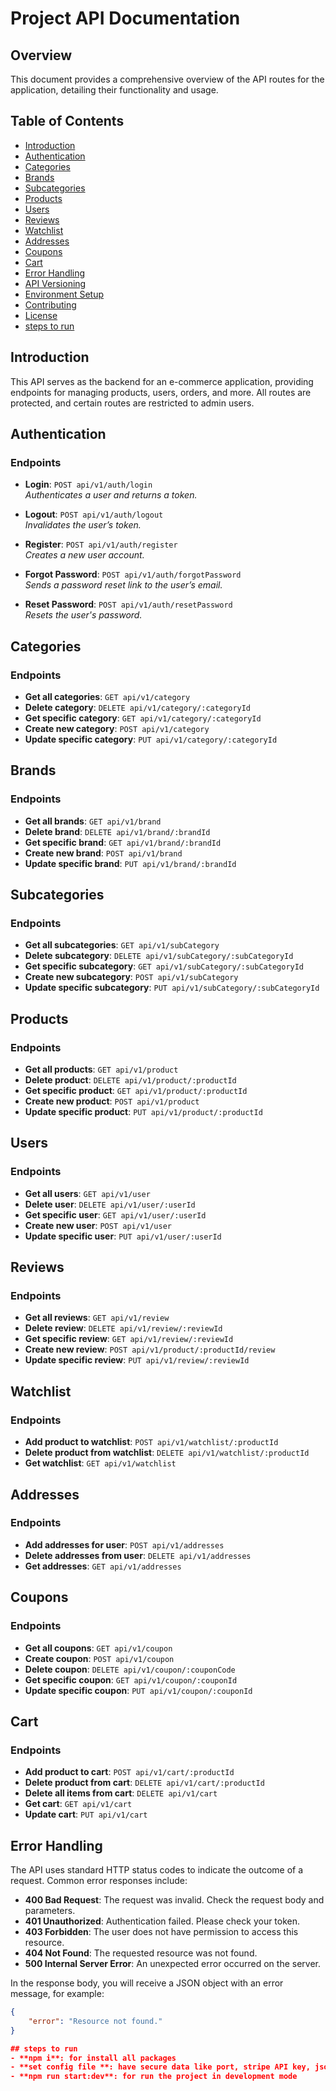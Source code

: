 # Project API Documentation

## Overview
This document provides a comprehensive overview of the API routes for the application, detailing their functionality and usage.

## Table of Contents
- [Introduction](#introduction)
- [Authentication](#authentication)
- [Categories](#categories)
- [Brands](#brands)
- [Subcategories](#subcategories)
- [Products](#products)
- [Users](#users)
- [Reviews](#reviews)
- [Watchlist](#watchlist)
- [Addresses](#addresses)
- [Coupons](#coupons)
- [Cart](#cart)
- [Error Handling](#error-handling)
- [API Versioning](#api-versioning)
- [Environment Setup](#environment-setup)
- [Contributing](#contributing)
- [License](#license)
- [steps to run](#steps-to-run)

## Introduction
This API serves as the backend for an e-commerce application, providing endpoints for managing products, users, orders, and more. All routes are protected, and certain routes are restricted to admin users.

## Authentication
### Endpoints
- **Login**: `POST api/v1/auth/login`  
  *Authenticates a user and returns a token.*
  
- **Logout**: `POST api/v1/auth/logout`  
  *Invalidates the user’s token.*

- **Register**: `POST api/v1/auth/register`  
  *Creates a new user account.*

- **Forgot Password**: `POST api/v1/auth/forgotPassword`  
  *Sends a password reset link to the user’s email.*

- **Reset Password**: `POST api/v1/auth/resetPassword`  
  *Resets the user's password.*

## Categories
### Endpoints
- **Get all categories**: `GET api/v1/category`
- **Delete category**: `DELETE api/v1/category/:categoryId`
- **Get specific category**: `GET api/v1/category/:categoryId`
- **Create new category**: `POST api/v1/category`
- **Update specific category**: `PUT api/v1/category/:categoryId`

## Brands
### Endpoints
- **Get all brands**: `GET api/v1/brand`
- **Delete brand**: `DELETE api/v1/brand/:brandId`
- **Get specific brand**: `GET api/v1/brand/:brandId`
- **Create new brand**: `POST api/v1/brand`
- **Update specific brand**: `PUT api/v1/brand/:brandId`

## Subcategories
### Endpoints
- **Get all subcategories**: `GET api/v1/subCategory`
- **Delete subcategory**: `DELETE api/v1/subCategory/:subCategoryId`
- **Get specific subcategory**: `GET api/v1/subCategory/:subCategoryId`
- **Create new subcategory**: `POST api/v1/subCategory`
- **Update specific subcategory**: `PUT api/v1/subCategory/:subCategoryId`

## Products
### Endpoints
- **Get all products**: `GET api/v1/product`
- **Delete product**: `DELETE api/v1/product/:productId`
- **Get specific product**: `GET api/v1/product/:productId`
- **Create new product**: `POST api/v1/product`
- **Update specific product**: `PUT api/v1/product/:productId`

## Users
### Endpoints
- **Get all users**: `GET api/v1/user`
- **Delete user**: `DELETE api/v1/user/:userId`
- **Get specific user**: `GET api/v1/user/:userId`
- **Create new user**: `POST api/v1/user`
- **Update specific user**: `PUT api/v1/user/:userId`

## Reviews
### Endpoints
- **Get all reviews**: `GET api/v1/review`
- **Delete review**: `DELETE api/v1/review/:reviewId`
- **Get specific review**: `GET api/v1/review/:reviewId`
- **Create new review**: `POST api/v1/product/:productId/review`
- **Update specific review**: `PUT api/v1/review/:reviewId`

## Watchlist
### Endpoints
- **Add product to watchlist**: `POST api/v1/watchlist/:productId`
- **Delete product from watchlist**: `DELETE api/v1/watchlist/:productId`
- **Get watchlist**: `GET api/v1/watchlist`

## Addresses
### Endpoints
- **Add addresses for user**: `POST api/v1/addresses`
- **Delete addresses from user**: `DELETE api/v1/addresses`
- **Get addresses**: `GET api/v1/addresses`

## Coupons
### Endpoints
- **Get all coupons**: `GET api/v1/coupon`
- **Create coupon**: `POST api/v1/coupon`
- **Delete coupon**: `DELETE api/v1/coupon/:couponCode`
- **Get specific coupon**: `GET api/v1/coupon/:couponId`
- **Update specific coupon**: `PUT api/v1/coupon/:couponId`

## Cart
### Endpoints
- **Add product to cart**: `POST api/v1/cart/:productId`
- **Delete product from cart**: `DELETE api/v1/cart/:productId`
- **Delete all items from cart**: `DELETE api/v1/cart`
- **Get cart**: `GET api/v1/cart`
- **Update cart**: `PUT api/v1/cart`

## Error Handling
The API uses standard HTTP status codes to indicate the outcome of a request. Common error responses include:
- **400 Bad Request**: The request was invalid. Check the request body and parameters.
- **401 Unauthorized**: Authentication failed. Please check your token.
- **403 Forbidden**: The user does not have permission to access this resource.
- **404 Not Found**: The requested resource was not found.
- **500 Internal Server Error**: An unexpected error occurred on the server.

In the response body, you will receive a JSON object with an error message, for example:
```json
{
    "error": "Resource not found."
}

## steps to run
- **npm i**: for install all packages
- **set config file **: have secure data like port, stripe API key, jsonwebtoken security key
- **npm run start:dev**: for run the project in development mode

